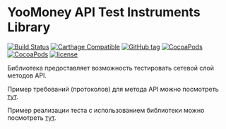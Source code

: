 # YooMoney API Test Instruments Library

[![Build Status](https://travis-ci.org/yoomoney/test-instruments-api-swift.svg?branch=master)](https://travis-ci.org/yoomoney/test-instruments-api-swift)
[![Carthage Compatible](https://img.shields.io/badge/Carthage-compatible-4BC51D.svg?style=flat)](https://github.com/Carthage/Carthage)
[![GitHub tag](https://img.shields.io/github/tag/yoomoney/test-instruments-api-swift.svg)](https://img.shields.io/github/tag/yoomoney/test-instruments-api-swift.svg)
[![CocoaPods](https://img.shields.io/cocoapods/v/yoomoney/test-instruments-api-swift.svg)](https://img.shields.io/cocoapods/v/yoomoney/test-instruments-api-swift.svg)
[![CocoaPods](https://img.shields.io/cocoapods/at/yoomoney/test-instruments-api-swift.svg)](https://img.shields.io/cocoapods/at/yoomoney/test-instruments-api-swift.svg)
[![license](https://img.shields.io/github/license/yoomoney/test-instruments-api-swift.svg)](https://img.shields.io/github/license/yoomoney/test-instruments-api-swift.svg)

Библиотека предоставляет возможность тестировать сетевой слой методов API.

Пример требований (протоколов) для метода API можно посмотреть [тут](https://github.com/yoomoney/yookassa-payments-api-swift/blob/master/YooKassaPaymentsApi/Source/ApiMethods/PaymentOptions.swift).

Пример реализации теста с использованием библиотеки можно посмотреть [тут](https://github.com/yoomoney/yookassa-payments-api-swift/blob/master/YooKassaPaymentsApiTests/Tests/ApiMethods/PaymentOptions/PaymentOptionsMethodTests.swift).
